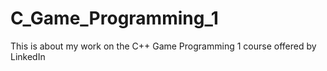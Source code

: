 # C_Game_Programming_1
This is about my work on the C++ Game Programming 1 course offered by LinkedIn 
